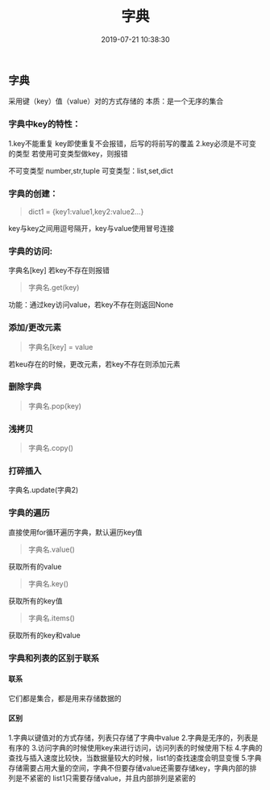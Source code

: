 ﻿---
title: 字典
date: 2019-07-21 10:38:30
tags: python基础
---
## 字典
采用键（key）值（value）对的方式存储的
本质：是一个无序的集合

### 字典中key的特性：
1.key不能重复
key即使重复不会报错，后写的将前写的覆盖
2.key必须是不可变的类型
若使用可变类型做key，则报错

不可变类型 number,str,tuple
可变类型：list,set,dict

### 字典的创建：
> dict1 = {key1:value1,key2:value2...}

key与key之间用逗号隔开，key与value使用冒号连接

### 字典的访问:
字典名[key]
若key不存在则报错

 > 字典名.get(key)

功能：通过key访问value，若key不存在则返回None

### 添加/更改元素
> 字典名[key] = value

若keu存在的时候，更改元素，若key不存在则添加元素

###  删除字典
> 字典名.pop(key)

### 浅拷贝
> 字典名.copy()

### 打碎插入
字典名.update(字典2)

### 字典的遍历
直接使用for循环遍历字典，默认遍历key值

 >字典名.value()

获取所有的value

>字典名.key()

获取所有的key值

> 字典名.items()

获取所有的key和value

### 字典和列表的区别于联系
#### 联系
它们都是集合，都是用来存储数据的

#### 区别
1.字典以键值对的方式存储，列表只存储了字典中value
2.字典是无序的，列表是有序的
3.访问字典的时候使用key来进行访问，访问列表的时候使用下标
4.字典的查找与插入速度比较快，当数据量较大的时候，list1的查找速度会明显变慢
5.字典存储需要占用大量的空间，字典不但要存储value还需要存储key，字典内部的排列是不紧密的
list1只需要存储value，并且内部排列是紧密的
